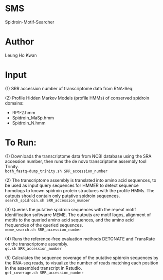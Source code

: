 # SMS
Spidroin-Motif-Searcher
# Author
Leung Ho Kwan

# Input
(1) SRR accession number of transcriptome data from RNA-Seq  
  
(2) Profile Hidden Markov Models (profile HMMs) of conserved spidroin domains:   
* RP1-2.hmm  
* Spidroin_MaSp.hmm  
* Spidroin_N.hmm  

# To Run:

(1) Downloads the transcriptome data from NCBI database using the SRA accession number, then runs the de novo transcriptome assembly tool Trinity.  
`both_fastq-dump_trinity.sh SRR_accession_number`

(2) The transcriptome assembly is translated into amino acid sequences, to be used as input query sequences for HMMER to detect sequence homologs 
to known spidroin protein structures with the profile HMMs. The outputs should contain only putative spidroin sequences.  
`search_spidroin.sh SRR_accession_number`
  
(3) Queries the putative spidroin sequences with the repeat motif identification softwarre MEME.
The outputs are motif logos, alignment of motifs to the queried amino acid sequences, and the amino acid frequencies of the queried sequences.  
`meme_search.sh SRR_accession_number`

(4) Runs the reference-free evaluation methods DETONATE and TransRate on the transcriptome assembly.  
`qc.sh SRR_accession_number`
  
(5) Calculates the sequence coverage of the putative spidroin sequences by the RNA-seq reads, 
to visualize the number of reads matching each position in the assembled transcript in Rstudio.  
`get_coverage.sh SRR_accession_number`
